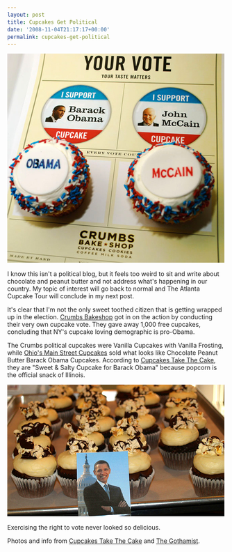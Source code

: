 ```yaml
---
layout: post
title: Cupcakes Get Political
date: '2008-11-04T21:17:17+00:00'
permalink: cupcakes-get-political
---
```

<a href="http://gothamist.com/2008/11/04/obama_beating_out_mccain_in_cupcake.php"><img src='images/uploads/2008/11/crumbs_vote.jpg' alt='Crumbs Voting' /></a>

I know this isn't a political blog, but it feels too weird to sit and write about chocolate and peanut butter and not address what's happening in our country. My topic of interest will go back to normal and The Atlanta Cupcake Tour will conclude in my next post. 

It's clear that I'm not the only sweet toothed citizen that is getting wrapped up in the election. <a href="http://crumbs.com/">Crumbs Bakeshop</a> got in on the action by conducting their very own cupcake vote. They gave away 1,000 free cupcakes, concluding that NY's cupcake loving demographic is pro-Obama.

The Crumbs political cupcakes were Vanilla Cupcakes with Vanilla Frosting, while <a href="http://www.mainstreetcupcakes.com/">Ohio's Main Street Cupcakes</a> sold what looks like Chocolate Peanut Butter Barack Obama Cupcakes. According to <a href="http://cupcakestakethecake.blogspot.com/2008/11/palin-mccain-obama-and-biden-candidate.html">Cupcakes Take The Cake</a>, they are "Sweet & Salty Cupcake for Barack Obama" because popcorn is the official snack of Illinois. 

<a href="http://www.flickr.com/photos/rkbcupcakes/3002998308/"><img src='images/uploads/2008/11/ohio_main_street.jpg' alt='Ohio Main Street Cupcakes' /></a>

Exercising the right to vote never looked so delicious.

Photos and info from <a href="http://cupcakestakethecake.blogspot.com/2008/11/palin-mccain-obama-and-biden-candidate.html">Cupcakes Take The Cake</a> and <a href="http://gothamist.com/2008/11/04/obama_beating_out_mccain_in_cupcake.php">The Gothamist</a>.

